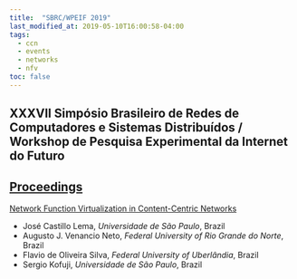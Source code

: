 ```yaml
---
title:  "SBRC/WPEIF 2019"
last_modified_at: 2019-05-10T16:00:58-04:00
tags:
  - ccn
  - events
  - networks
  - nfv
toc: false
---
```


## XXXVII Simpósio Brasileiro de Redes de Computadores e Sistemas Distribuídos / Workshop de Pesquisa Experimental da Internet do Futuro

## [Proceedings](http://sbrc2019.sbc.org.br/wp-content/uploads/2019/05/wpeif2019.pdf)

[Network Function Virtualization in Content-Centric Networks](https://sol.sbc.org.br/index.php/wpeif/article/view/7696)
 - José Castillo Lema, *Universidade de São Paulo*, Brazil
 - Augusto J. Venancio Neto, *Federal University of Rio Grande do Norte*, Brazil
 - Flavio de Oliveira Silva, *Federal University of Uberlândia*, Brazil
 - Sergio Kofuji, *Universidade de São Paulo*, Brazil

